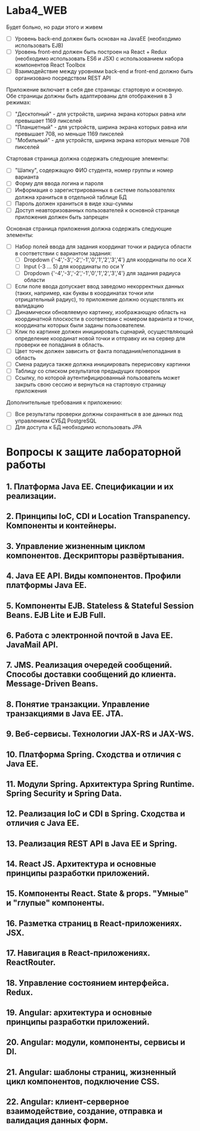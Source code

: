 # Laba4_WEB

Будет больно, но ради этого и живем

- [ ] Уровень back-end должен быть основан на JavaEE (необходимо использовать EJB)
- [ ] Уровень front-end должен быть построен на React + Redux (необходимо использовать ES6 и JSX) с использованием набора компонентов React Toolbox
- [ ] Взаимодействие между уровнями back-end и front-end должно быть организовано посредством REST API

Приложение включает в себя две страницы: стартовую и основную. Обе страницы должны быть адаптированы для отображения в 3 режимах:
- [ ] "Десктопный" - для устройств, ширина экрана которых равна или превышает 1169 пикселей 
- [ ] "Планшетный" - для устройств, ширина экрана которых равна или превышает 708, но меньше 1169 пикселей 
- [ ] "Мобильный" - для устройств, ширина экрана которых меньше 708 пикселей 
    
Стартовая страница должна содержать следующие элементы:
- [ ] "Шапку", содержащую ФИО студента, номер группы и номер варианта
- [ ] Форму для ввода логина и пароля 
- [ ] Информация о зарегистрированных в системе пользователях должна храниться в отдельной таблице БД 
- [ ] Пароль должен храниться в виде хэш-суммы
- [ ] Доступ неавторизованных пользователей к основной странице приложения должен быть запрещен 

Основная страница приложения должна содержать следующие элементы:
- [ ] Набор полей ввода для задания координат точки и радиуса области в соответствии с вариантом задания:
    - [ ] Dropdown {'-4','-3','-2','-1','0','1','2','3','4'} для координаты по оси X
    - [ ] Input (-3 ... 5) для координаты по оси Y
    - [ ] Dropdown {'-4','-3','-2','-1','0','1','2','3','4'} для задания радиуса области 
- [ ] Если поле ввода допускает ввод заведомо некорректных данных (таких, например, как буквы в координатах точки или отрицательный радиус), то приложение должно осуществлять их валидацию 
- [ ] Динамически обновляемую картинку, изображающую область на координатной плоскости в соответсвии с номером варианта и точки, координаты которых были заданы пользователем.
- [ ] Клик по картинке должен инициировать сценарий, осуществляющий определение координат новой точки и отправку их на сервер для проверки ее попадания в область. 
- [ ] Цвет точек должен зависить от факта попадания/непопадания в область
- [ ] Смена радиуса также должна инициировать перерисовку картинки
- [ ] Таблицу со списком результатов предыдущих проверок
- [ ] Ссылку, по которой аутентифицированный пользователь может закрыть свою сессию и вернуться на стартовую страницу приложения
 
Дополнительные требования к приложению:

- [ ] Все результаты проверки должны сохраняться в азе данных под управлением СУБД PostgreSQL 
- [ ] Для доступа к БД необходимо использовать JPA

# Вопросы к защите лабораторной работы

## 1. Платформа Java EE. Спецификации и их реализации.
## 2. Принципы IoC, CDI и Location Transpanency. Компоненты и контейнеры.
## 3. Управление жизненным циклом компонентов. Дескрипторы развёртывания.
## 4. Java EE API. Виды компонентов. Профили платформы Java EE.
## 5. Компоненты EJB. Stateless & Stateful Session Beans. EJB Lite и EJB Full.
## 6. Работа с электронной почтой в Java EE. JavaMail API.
## 7. JMS. Реализация очередей сообщений. Способы доставки сообщений до клиента. Message-Driven Beans.
## 8. Понятие транзакции. Управление транзакциями в Java EE. JTA.
## 9. Веб-сервисы. Технологии JAX-RS и JAX-WS.
## 10. Платформа Spring. Сходства и отличия с Java EE.
## 11. Модули Spring. Архитектура Spring Runtime. Spring Security и Spring Data.
## 12. Реализация IoC и CDI в Spring. Сходства и отличия с Java EE.
## 13. Реализация REST API в Java EE и Spring.
## 14. React JS. Архитектура и основные принципы разработки приложений.
## 15. Компоненты React. State & props. "Умные" и "глупые" компоненты.
## 16. Разметка страниц в React-приложениях. JSX.
## 17. Навигация в React-приложениях. ReactRouter.
## 18. Управление состоянием интерфейса. Redux.
## 19. Angular: архитектура и основные принципы разработки приложений.
## 20. Angular: модули, компоненты, сервисы и DI.
## 21. Angular: шаблоны страниц, жизненный цикл компонентов, подключение CSS.
## 22. Angular: клиент-серверное взаимодействие, создание, отправка и валидация данных форм.
